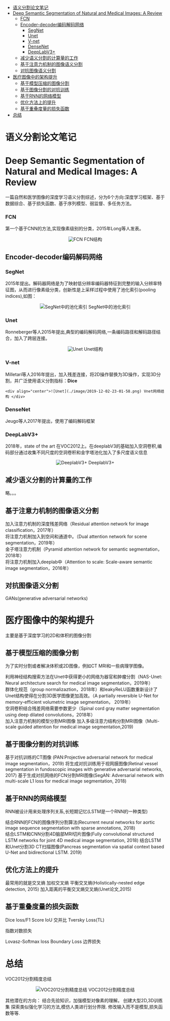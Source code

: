 - [语义分割论文笔记](#%e8%af%ad%e4%b9%89%e5%88%86%e5%89%b2%e8%ae%ba%e6%96%87%e7%ac%94%e8%ae%b0)
- [Deep Semantic Segmentation of Natural and Medical Images: A Review](#deep-semantic-segmentation-of-natural-and-medical-images-a-review)
    - [FCN](#fcn)
  - [Encoder-decoder编码解码网络](#encoder-decoder%e7%bc%96%e7%a0%81%e8%a7%a3%e7%a0%81%e7%bd%91%e7%bb%9c)
    - [SegNet](#segnet)
    - [Unet](#unet)
    - [V-net](#v-net)
    - [DenseNet](#densenet)
    - [DeepLabV3+](#deeplabv3)
  - [减少语义分割的计算量的工作](#%e5%87%8f%e5%b0%91%e8%af%ad%e4%b9%89%e5%88%86%e5%89%b2%e7%9a%84%e8%ae%a1%e7%ae%97%e9%87%8f%e7%9a%84%e5%b7%a5%e4%bd%9c)
  - [基于注意力机制的图像语义分割](#%e5%9f%ba%e4%ba%8e%e6%b3%a8%e6%84%8f%e5%8a%9b%e6%9c%ba%e5%88%b6%e7%9a%84%e5%9b%be%e5%83%8f%e8%af%ad%e4%b9%89%e5%88%86%e5%89%b2)
  - [对抗图像语义分割](#%e5%af%b9%e6%8a%97%e5%9b%be%e5%83%8f%e8%af%ad%e4%b9%89%e5%88%86%e5%89%b2)
- [医疗图像中的架构提升](#%e5%8c%bb%e7%96%97%e5%9b%be%e5%83%8f%e4%b8%ad%e7%9a%84%e6%9e%b6%e6%9e%84%e6%8f%90%e5%8d%87)
  - [基于模型压缩的图像分割](#%e5%9f%ba%e4%ba%8e%e6%a8%a1%e5%9e%8b%e5%8e%8b%e7%bc%a9%e7%9a%84%e5%9b%be%e5%83%8f%e5%88%86%e5%89%b2)
  - [基于图像分割的对抗训练](#%e5%9f%ba%e4%ba%8e%e5%9b%be%e5%83%8f%e5%88%86%e5%89%b2%e7%9a%84%e5%af%b9%e6%8a%97%e8%ae%ad%e7%bb%83)
  - [基于RNN的网络模型](#%e5%9f%ba%e4%ba%8ernn%e7%9a%84%e7%bd%91%e7%bb%9c%e6%a8%a1%e5%9e%8b)
  - [优化方法上的提升](#%e4%bc%98%e5%8c%96%e6%96%b9%e6%b3%95%e4%b8%8a%e7%9a%84%e6%8f%90%e5%8d%87)
  - [基于重叠度量的损失函数](#%e5%9f%ba%e4%ba%8e%e9%87%8d%e5%8f%a0%e5%ba%a6%e9%87%8f%e7%9a%84%e6%8d%9f%e5%a4%b1%e5%87%bd%e6%95%b0)
- [总结](#%e6%80%bb%e7%bb%93)
# 语义分割论文笔记
# Deep Semantic Segmentation of Natural and Medical Images: A Review

一篇自然和医学图像的深度学习语义分割综述，分为6个方向:深度学习框架、基于数据综合、基于损失函数、基于序列模型、弱监督、多任务方法。

### FCN
 第一个基于CNN的方法,实现像素级别的分类，2015年Long等人发表。
    <div align="center">![FCN](./image/2019-12-02-21-45-48.png) FCN结构 </div>

## Encoder-decoder编码解码网络
### SegNet
2015年提出。解码器网络是为了映射低分辨率编码器特征到完整的输入分辨率特征图，从而进行像素级分类，创新性是上采样过程中使用了池化索引(pooling indices),如图：
    <div align="center">![SegNet中的池化索引](./image/2019-12-02-22-09-12.png) SegNet中的池化索引 </div>

### Unet
Ronneberger等人2015年提出,典型的编码解码网络,一条编码路径和解码路径结合，加入了跨层连接。
    <div align="center">![Unet](./image/2019-12-02-22-47-04.png) Unet结构 </div>
### V-net
Milletari等人2016年提出，加入残差连接，将2D操作替换为3D操作，实现3D分割，并广泛使用语义分割指标：**Dice**

    <div align="center">![Unet](./image/2019-12-02-23-01-58.png) Vnet网络结构 </div>
### DenseNet
Jeugo等人2017年提出，使用了编码解码框架

### DeepLabV3+
2018年，state of the art 在VOC2012上。在deeplabV3的基础加入空洞卷积,编码部分通过收集不同尺度的空洞卷积和金字塔池化加入了多尺度语义信息
    <div align="center">![DeeplabV3+](./image/2019-12-03-10-15-50.png) DeeplabV3+ </div>

## 减少语义分割的计算量的工作
略。。。

## 基于注意力机制的图像语义分割
加入注意力机制的深度残差网络（Residual attention network for image classification，2017年）  
将注意力机制加入到空间和通道中。（Dual attention network for scene segmentation，2019年）  
金子塔注意力机制（Pyramid attention network for semantic segmentation， 2018年）  
将注意力机制加入deeplab中（Attention to scale: Scale-aware semantic image segmentation，2016年）

## 对抗图像语义分割
GANs(generative adversarial networks)

# 医疗图像中的架构提升
主要是基于深度学习的2D和体积的图像分割

## 基于模型压缩的图像分割
为了实时分割或者解决体积或2D图像，例如CT MRI和一些病理学图像。

利用神经结构搜索方法在Unet中获得更小的网络为器官和肿瘤分割（NAS-Unet: Neural architecture search for medical image segmentation，2019年）  
群体化规范（group normalizaztion，2018年）和leakyReLU函数重新设计了Unet结构使得在分割3D医学图像更加高效。（A partially reversible U-Net for memory-efficient volumetric image segmentation， 2019年）  
空洞卷积结合残差网络需要参数更少（Spinal cord gray matter segmentation using deep dilated convolutions，2018年）  
加入注意力机制的模型分割MRI图像
加入多级注意力结构分割MRI图像（Multi-scale guided attention for medical image segmentation,2019)

## 基于图像分割的对抗训练
基于对抗训练的CT图像 (PAN:Projective adversarial network for medical image segmentation，2019)
将生成对抗训练用于视网膜图像(Retinal vessel segmentation in fundoscopic images with generative adversarial networks, 2017)
基于生成对抗网络的FCN分割MRI图像(SegAN: Adversarial network with multi-scale L1 loss for medical image segmentation, 2018)

## 基于RNN的网络模型
RNN被设计用来处理序列关系,长短期记忆(LSTM是一个RNN的一种类型)

结合RNN的FCN的图像序列分割算法(Recurrent neural networks for aortic image sequence segmentation with sparse annotations, 2018)  
结合LSTM和CNN分割4D脑部MRI切片图像(Fully convolutional structured LSTM networks for joint 4D medical image segmentation, 2018)
结合LSTM和Unet分割3D CT扫描图像(Pancreas segmentation via
spatial context based U-Net and bidirectional LSTM. 2019)


## 优化方法上的提升
最常用的就是交叉熵
加权交叉熵
平衡交叉熵(Holistically-nested edge detection, 2015)
加入距离的平衡交叉熵交叉熵(Unet论文,2015)

## 基于重叠度量的损失函数
Dice loss/F1 Score
IoU 交并比
Tversky Loss(TL)

指数对数损失

Lovasz-Softmax loss
Boundary Loss 边界损失

# 总结  
VOC2012分割精度总结
    <div align="center">![VOC2012分割精度总结](./image/2019-12-03-14-23-12.png) VOC2012分割精度总结   </div>

其他潜在的方向：
结合先验知识，加强模型对像素的理解。
创建大型2D,3D训练集
探索类似强化学习的方法,模仿人类进行划分界限.
修改输入而不是模型,损失函数等等.